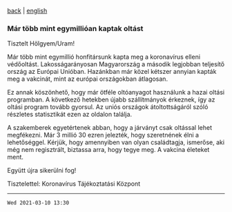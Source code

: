 [back](../README.md)
 | 
[english](../en/2021-03-10.md)

### Már több mint egymillióan kaptak oltást

Tisztelt Hölgyem/Uram!

Már több mint egymillió honfitársunk kapta meg a koronavírus elleni védőoltást. Lakosságarányosan Magyarország a második legjobban teljesítő ország az Európai Unióban. Hazánkban már közel kétszer annyian kapták meg a vakcinát, mint az európai országokban átlagosan.

Ez annak köszönhető, hogy már ötféle oltóanyagot használunk a hazai oltási programban. A következő hetekben újabb szállítmányok érkeznek, így az oltási program tovább gyorsul.
Az uniós országok átoltottságáról szóló részletes statisztikát ezen az oldalon találja.

A szakemberek egyetértenek abban, hogy a járványt csak oltással lehet megfékezni. Már 3 millió 30 ezren jelezték, hogy szeretnének élni a lehetőséggel. Kérjük, hogy amennyiben van olyan családtagja, ismerőse, aki még nem regisztrált, biztassa arra, hogy tegye meg. A vakcina életeket ment.

Együtt újra sikerülni fog!


Tisztelettel:
Koronavírus Tájékoztatási Központ

---
`Wed 2021-03-10 13:30`